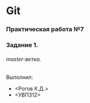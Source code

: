 # Git
### Практическая работа №7
### Задание 1.
###### master-ветка.
Выполнил:
* <Рогов К.Д.>
* <УВП312>